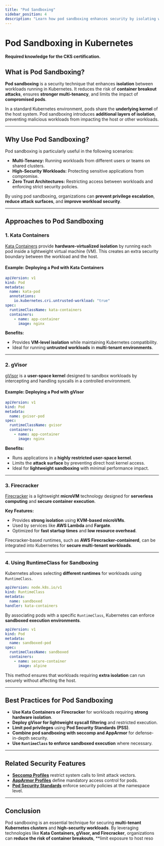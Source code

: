 ```yaml
---
title: "Pod Sandboxing"
sidebar_position: 4
description: "Learn how pod sandboxing enhances security by isolating workloads in Kubernetes."
---
```


# Pod Sandboxing in Kubernetes

**Required knowledge for the CKS certification.**

## What is Pod Sandboxing?

**Pod sandboxing** is a security technique that enhances **isolation** between workloads running in Kubernetes. It reduces the risk of **container breakout attacks**, ensures **stronger multi-tenancy**, and limits the impact of **compromised pods**.

In a standard Kubernetes environment, pods share the **underlying kernel** of the host system. Pod sandboxing introduces **additional layers of isolation**, preventing malicious workloads from impacting the host or other workloads.

---

## Why Use Pod Sandboxing?

Pod sandboxing is particularly useful in the following scenarios:

- **Multi-Tenancy:** Running workloads from different users or teams on shared clusters.
- **High-Security Workloads:** Protecting sensitive applications from compromise.
- **Zero Trust Architectures:** Restricting access between workloads and enforcing strict security policies.

By using pod sandboxing, organizations can **prevent privilege escalation**, **reduce attack surfaces**, and **improve workload security**.

---

## Approaches to Pod Sandboxing

### 1. Kata Containers

[Kata Containers](https://katacontainers.io/) provide **hardware-virtualized isolation** by running each pod inside a lightweight virtual machine (VM). This creates an extra security boundary between the workload and the host.

#### Example: Deploying a Pod with Kata Containers

```yaml
apiVersion: v1
kind: Pod
metadata:
  name: kata-pod
  annotations:
    io.kubernetes.cri.untrusted-workload: "true"
spec:
  runtimeClassName: kata-containers
  containers:
    - name: app-container
      image: nginx
```

**Benefits:**

- Provides **VM-level isolation** while maintaining Kubernetes compatibility.
- Ideal for running **untrusted workloads** in **multi-tenant environments**.

---

### 2. gVisor

[gVisor](https://gvisor.dev/) is a **user-space kernel** designed to sandbox workloads by intercepting and handling syscalls in a controlled environment.

#### Example: Deploying a Pod with gVisor

```yaml
apiVersion: v1
kind: Pod
metadata:
  name: gvisor-pod
spec:
  runtimeClassName: gvisor
  containers:
    - name: app-container
      image: nginx
```

**Benefits:**

- Runs applications in a **highly restricted user-space kernel**.
- Limits the **attack surface** by preventing direct host kernel access.
- Ideal for **lightweight sandboxing** with minimal performance impact.

---

### 3. Firecracker

[Firecracker](https://firecracker-microvm.github.io/) is a lightweight **microVM** technology designed for **serverless computing** and **secure container execution**.

**Key Features:**

- Provides **strong isolation** using **KVM-based microVMs**.
- Used by services like **AWS Lambda** and **Fargate**.
- Optimized for **fast startup times** and **low resource overhead**.

Firecracker-based runtimes, such as **AWS Firecracker-containerd**, can be integrated into Kubernetes for **secure multi-tenant workloads**.

---

### 4. Using RuntimeClass for Sandboxing

Kubernetes allows selecting **different runtimes** for workloads using `RuntimeClass`.

```yaml
apiVersion: node.k8s.io/v1
kind: RuntimeClass
metadata:
  name: sandboxed
handler: kata-containers
```

By associating pods with a specific `RuntimeClass`, Kubernetes can enforce **sandboxed execution environments**.

```yaml
apiVersion: v1
kind: Pod
metadata:
  name: sandboxed-pod
spec:
  runtimeClassName: sandboxed
  containers:
    - name: secure-container
      image: alpine
```

This method ensures that workloads requiring **extra isolation** can run securely without affecting the host.

---

## Best Practices for Pod Sandboxing

- **Use Kata Containers or Firecracker** for workloads requiring **strong hardware isolation**.
- **Deploy gVisor for lightweight syscall filtering** and restricted execution.
- **Limit pod privileges** using **Pod Security Standards (PSS)**.
- **Combine pod sandboxing with seccomp and AppArmor** for defense-in-depth security.
- **Use `RuntimeClass` to enforce sandboxed execution** where necessary.

---

## Related Security Features

- **[Seccomp Profiles](/docs/best_practices/cluster_setup_and_hardening/pod_security/seccomp_in_pods)** restrict system calls to limit attack vectors.
- **[AppArmor Profiles](/docs/best_practices/cluster_setup_and_hardening/pod_security/app_armor_profiles)** define mandatory access control for pods.
- **[Pod Security Standards](/docs/best_practices/cluster_setup_and_hardening/pod_security/pod_security_standards)** enforce security policies at the namespace level.

---

## Conclusion

Pod sandboxing is an essential technique for securing **multi-tenant Kubernetes clusters** and **high-security workloads**. By leveraging technologies like **Kata Containers, gVisor, and Firecracker**, organizations can **reduce the risk of container breakouts**, \*\*limit exposure to host reso
